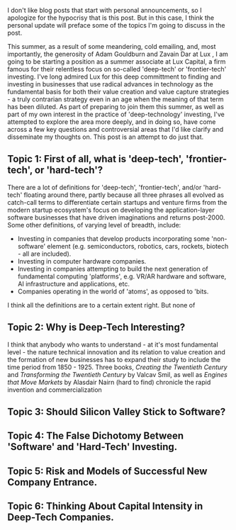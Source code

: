 
I don't like blog posts that start with personal announcements, so I apologize for the hypocrisy that is this post. But in this case, I think the personal update will preface some of the topics I'm going to discuss in the post. 

This summer, as a result of some meandering, cold emailing, and, most importantly, the generosity of Adam Gouldburn and Zavain Dar at Lux , I am going to be starting a position as a summer associate at Lux Capital, a firm famous for their relentless focus on so-called 'deep-tech' or 'frontier-tech' investing.  I've long admired Lux for this deep committment to finding and investing in businesses that use  radical advances in technology as the fundamental basis for both their value creation and value capture strategies - a truly contrarian strategy even in an age when the meaning of that term has been diluted. As part of preparing to join them this summer, as well as part of my own interest in the practice of 'deep-technology' investing, I've attempted to explore the area more deeply, and in doing so, have come across a few key questions and controversial areas that I'd like clarify and disseminate my thoughts on. This post is an attempt to do just that. 

## Topic 1: First of all, what is 'deep-tech', 'frontier-tech', or 'hard-tech'?

There are a lot of definitions for 'deep-tech', 'frontier-tech', and/or 'hard-tech' floating around there, partly because all three phrases all evolved as  catch-call terms to differentiate certain startups and venture firms from the modern startup ecosystem's focus on developing the application-layer software businesses that have driven imaginations and returns post-2000.  
Some other definitions, of varying level of breadth, include:

- Investing in companies that develop products incorporating some 'non-software' element (e.g. semiconductors, robotics, cars, rockets, biotech - all are included). 
- Investing in computer hardware companies.
- Investing in companies attempting to build the next generation of fundamental computing 'platforms', e.g. VR/AR hardware and software, AI infrastructure and applications, etc. 
- Companies operating in the world of 'atoms', as opposed to 'bits.

I think all the definitions are to a certain extent right. But none of 
## Topic 2: Why is Deep-Tech Interesting?

I think that anybody who wants to understand - at it's most fundamental level - the nature technical innovation and its relation to  value creation and the formation of new businesses has to expand their study to include the time period from 1850 - 1925. Three books, _Creating the Twentieth Century_ and _Transforming the Twentieth Century_ by Valcav Smil, as well as _Engines that Move Markets_ by Alasdair Nairn (hard to find) chronicle the rapid invention and commercialization 


## Topic 3: Should Silicon Valley Stick to Software? 

## Topic 4: The False Dichotomy Between 'Software' and 'Hard-Tech' Investing.

## Topic 5: Risk and Models of Successful New Company Entrance. 
## Topic 6: Thinking About Capital Intensity in Deep-Tech Companies.



